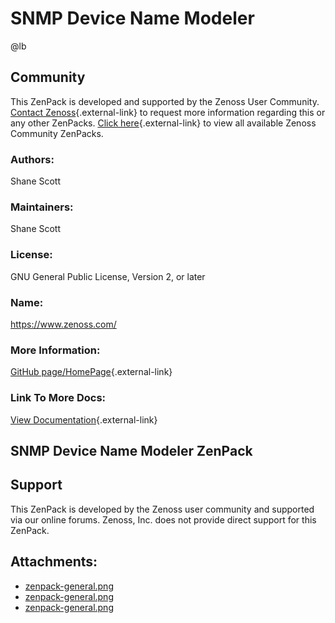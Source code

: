 # SNMP Device Name Modeler

@lb[](img/zenpack-zenpack-general.png)

## Community

This ZenPack is developed and supported by the Zenoss User Community.
[Contact Zenoss](https://tryit.zenoss.com/zenpack-contact/){.external-link} to
request more information regarding this or any other ZenPacks. [Click here](https://zenoss.com/product/zenpacks?f%5B0%5D=im_field_zenpack_category:1021){.external-link} to
view all available Zenoss Community ZenPacks.

### Authors:

Shane Scott

### Maintainers:

Shane Scott

### License:

GNU General Public License, Version 2, or later

### Name:

https://www.zenoss.com/

### More Information:

[GitHub page/HomePage](https://github.com/zenoss/ZenPacks.ShaneScott.SnmpName){.external-link}

### Link To More Docs:

[View Documentation](https://github.com/zenoss/ZenPacks.ShaneScott.SnmpName){.external-link}

## SNMP Device Name Modeler ZenPack

## Support

This ZenPack is developed by the Zenoss user community and supported via
our online forums. Zenoss, Inc. does not provide direct support for this
ZenPack.

## Attachments:

-   [zenpack-general.png](img/zenpack-zenpack-general.png)
-   [zenpack-general.png](img/zenpack-zenpack-general.png)
-   [zenpack-general.png](img/zenpack-zenpack-general.png)

